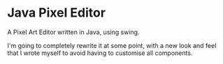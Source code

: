 # Java Pixel Editor

A Pixel Art Editor written in Java, using swing.

I'm going to completely rewrite it at some point, with a new look and feel that I wrote myself to avoid having to customise all components.
